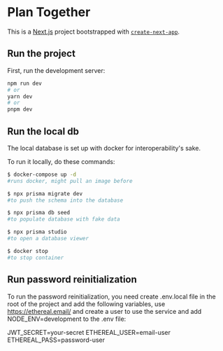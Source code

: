 # Plan Together

This is a [Next.js](https://nextjs.org/) project bootstrapped
with [`create-next-app`](https://github.com/vercel/next.js/tree/canary/packages/create-next-app).

## Run the project

First, run the development server:

```bash
npm run dev
# or
yarn dev
# or
pnpm dev
```

## Run the local db

The local database is set up with docker for interoperability's sake.

To run it locally, do these commands:

```bash
$ docker-compose up -d 
#runs docker, might pull an image before

$ npx prisma migrate dev 
#to push the schema into the database

$ npx prisma db seed 
#to populate database with fake data

$ npx prisma studio
#to open a database viewer

$ docker stop
#to stop container
```

## Run password reinitialization

To run the password reinitialization, you need create .env.local file in the root of the project and add the following variables, use https://ethereal.email/ and create a user to use the service and add NODE_ENV=development to the .env file:

JWT_SECRET=your-secret
ETHEREAL_USER=email-user
ETHEREAL_PASS=password-user